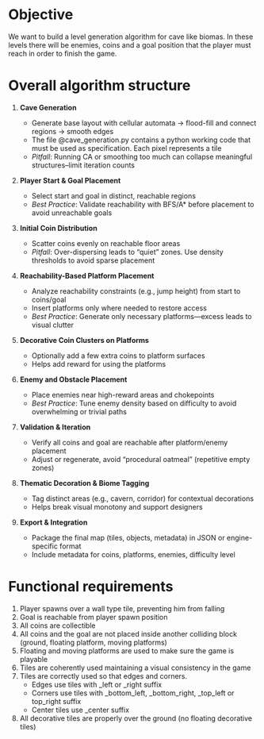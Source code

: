 # Objective

We want to build a level generation algorithm for cave like biomas. In these levels there will be enemies, coins and a goal position that the player must reach in order to finish the game.

# Overall algorithm structure

1. **Cave Generation**  
   - Generate base layout with cellular automata → flood-fill and connect regions → smooth edges  
   - The file @cave_generation.py contains a python working code that must be used as specification. Each pixel represents a tile 
   - *Pitfall*: Running CA or smoothing too much can collapse meaningful structures–limit iteration counts

2. **Player Start & Goal Placement**  
   - Select start and goal in distinct, reachable regions  
   - *Best Practice*: Validate reachability with BFS/A* before placement to avoid unreachable goals

3. **Initial Coin Distribution**  
   - Scatter coins evenly on reachable floor areas  
   - *Pitfall*: Over-dispersing leads to “quiet” zones. Use density thresholds to avoid sparse placement

4. **Reachability-Based Platform Placement**  
   - Analyze reachability constraints (e.g., jump height) from start to coins/goal  
   - Insert platforms only where needed to restore access  
   - *Best Practice*: Generate only necessary platforms—excess leads to visual clutter

5. **Decorative Coin Clusters on Platforms**  
   - Optionally add a few extra coins to platform surfaces  
   - Helps add reward for using the platforms

6. **Enemy and Obstacle Placement**  
   - Place enemies near high-reward areas and chokepoints  
   - *Best Practice*: Tune enemy density based on difficulty to avoid overwhelming or trivial paths

7. **Validation & Iteration**  
   - Verify all coins and goal are reachable after platform/enemy placement  
   - Adjust or regenerate, avoid “procedural oatmeal” (repetitive empty zones)

8. **Thematic Decoration & Biome Tagging**  
   - Tag distinct areas (e.g., cavern, corridor) for contextual decorations  
   - Helps break visual monotony and support designers

9. **Export & Integration**  
   - Package the final map (tiles, objects, metadata) in JSON or engine-specific format  
   - Include metadata for coins, platforms, enemies, difficulty level


# Functional requirements

1. Player spawns over a wall type tile, preventing him from falling
2. Goal is reachable from player spawn position
3. All coins are collectible
4. All coins and the goal are not placed inside another colliding block (ground, floating platform, moving platforms)
5. Floating and moving platforms are used to make sure the game is playable
6. Tiles are coherently used maintaining a visual consistency in the game
7. Tiles are correctly used so that edges and corners. 
   - Edges use tiles with _left or _right suffix
   - Corners use tiles with _bottom_left, _bottom_right, _top_left or top_right suffix
   - Center tiles use _center suffix
8. All decorative tiles are properly over the ground (no floating decorative tiles)